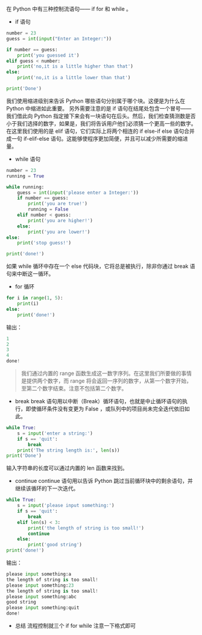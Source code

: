 在 Python 中有三种控制流语句—— if   for  和  while  。
- if 语句
```python
number = 23
guess = int(input("Enter an Integer:"))

if number == guess:
    print('you guessed it')
elif guess < number:
    print('no,it is a little higher than that')
else:
    print('no,it is a little lower than that')

print('Done')

```
我们使用缩进级别来告诉 Python 哪些语句分别属于哪个块。这便是为什么在 Python 中缩进如此重要。
另外需要注意的是  if  语句在结尾处包含一个冒号——我们借此向 Python 指定接下来会有一块语句在后头。然后，我们检查猜测数是否小于我们选择的数字，如果是，我们将告诉用户他们必须猜一个更高一些的数字。在这里我们使用的是  elif  语句，它们实际上将两个相连的  if else-if else  语句合并成一句  if-elif-else  语句。这能够使程序更加简便，并且可以减少所需要的缩进量。
- while 语句
```python
number = 23
running = True

while running:
    guess = int(input('please enter a Integer:'))
    if number == guess:
        print('you are true!')
        running = False
    elif number < guess:
        print('you are higher!')
    else:
        print('you are lower!')
else:
    print('stop guess!')

print('done!')

```
如果  while  循环中存在一个  else  代码块，它将总是被执行，除非你通过  break  语句来中断这一循环。
- for 循环
```python
for i in range(1, 5):
    print(i)
else:
    print('done!')
```
输出：
```python
1
2
3
4
done!
```
> 我们通过内置的  range  函数生成这一数字序列。在这里我们所要做的事情是提供两个数字，而  range  将会返回一序列的数字，从第一个数字开始，至第二个数字结束。注意不包括第二个数字。
- break
break  语句用以中断（Break）循环语句，也就是中止循环语句的执行，即使循环条件没有变更为  False  ，或队列中的项目尚未完全迭代依旧如此。
```python
while True:
    s = input('enter a string:')
    if s == 'quit':
        break
    print('The string length is:', len(s))
print('Done')
```
输入字符串的长度可以通过内置的  len  函数来找到。
- continue
continue  语句用以告诉 Python 跳过当前循环块中的剩余语句，并继续该循环的下一次迭代。
```python
while True:
    s = input('please input something:')
    if s == 'quit':
        break
    elif len(s) < 3:
        print('the length of string is too small!')
        continue
    else:
        print('good string')
print('done!')
```
输出：
```python
please input something:a
the length of string is too small!
please input something:23
the length of string is too small!
please input something:abc
good string
please input something:quit
done!
```
- 总结
流程控制就三个 if for while
注意一下格式即可